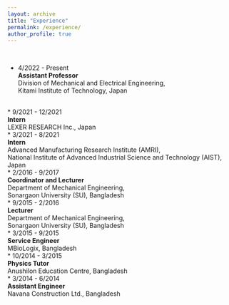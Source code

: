 ```yaml
---
layout: archive
title: "Experience"
permalink: /experience/
author_profile: true
---
```


<br>

* 4/2022 - Present
    <br> <b> Assistant Professor </b>
    <br> Division of Mechanical and Electrical Engineering,
    <br> Kitami Institute of Technology, Japan

<br>
* 9/2021 - 12/2021
    <br> <b> Intern </b>
    <br> LEXER RESEARCH Inc., Japan

<br>
* 3/2021 - 8/2021
    <br> <b> Intern </b>
    <br> Advanced Manufacturing Research Institute (AMRI),
    <br> National Institute of Advanced Industrial Science and Technology (AIST), Japan

<br>
* 2/2016 - 9/2017
    <br> <b> Coordinator and Lecturer </b>
    <br> Department of Mechanical Engineering,
    <br> Sonargaon University (SU), Bangladesh
    <br>
* 9/2015 - 2/2016
    <br> <b> Lecturer </b>
    <br> Department of Mechanical Engineering,
    <br> Sonargaon University (SU), Bangladesh

<br>
* 3/2015 - 9/2015
    <br> <b> Service Engineer </b>
    <br> MBioLogix, Bangladesh

<br>
* 10/2014 - 3/2015
    <br> <b> Physics Tutor </b>
    <br> Anushilon Education Centre, Bangladesh

<br>
* 3/2014 - 6/2014
    <br> <b> Assistant Engineer </b>
    <br> Navana Construction Ltd., Bangladesh